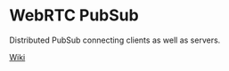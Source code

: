 WebRTC PubSub
=============

Distributed PubSub connecting clients as well as servers.

[Wiki](https://github.com/webrtc-pubsub/wiki)
